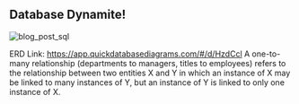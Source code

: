 ## Database Dynamite!
![blog_post_sql](https://user-images.githubusercontent.com/115101031/210284687-68a4303f-ce40-41bc-857b-44f592b14280.gif)



ERD Link: https://app.quickdatabasediagrams.com/#/d/HzdCcl
A one-to-many relationship (departments to managers, titles to employees) refers to the relationship between two entities X and Y in which an instance of X may be linked to many instances of Y, but an instance of Y is linked to only one instance of X.
